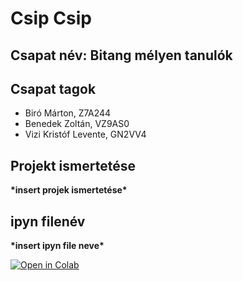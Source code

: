 # Csip Csip
## Csapat név: Bitang mélyen tanulók
## Csapat tagok
- Biró Márton, Z7A244
- Benedek Zoltán, VZ9AS0
- Vizi Kristóf Levente, GN2VV4
## Projekt ismertetése
**\*insert projek ismertetése\***
## ipyn filenév
**\*insert ipyn file neve\***

[![Open in Colab](https://colab.research.google.com/assets/colab-badge.svg)](https://colab.research.google.com/https://github.com/Bitang-Melyen-Tanulok/Csip_Csip/edit/main/BirdClef.ipynb)
